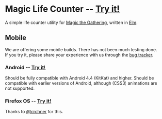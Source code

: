 # Magic Life Counter -- [Try it!](http://aforemny.github.io/magic)

A simple life counter utility for [Magic the
Gathering](https://en.wikipedia.org/wiki/Magic:_The_Gathering), written in
[Elm](http://elm-lang.org).

## Mobile

We are offering some mobile builds. There has not been much testing done. If
you try it, please share your experience with us through the [bug tracker](/issues).

### Android -- [Try it!](http://aforemny.github.io/magic/get-android/magic.apk)

Should be fully compatible with Android 4.4 (KitKat) and higher. Should be
compatible with earlier versions of Android, although (CSS3) animations are not
supported.

### Firefox OS -- [Try it!](http://aforemny.github.io/magic/get-firefox-os)

Thanks to [@kirchner](https://github.com/kirchner) for this.
